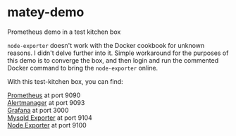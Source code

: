 # matey-demo

Prometheus demo in a test kitchen box

`node-exporter` doesn't work with the Docker cookbook for unknown reasons. I didn't delve further into it. Simple workaround for the purposes of this demo is to converge the box, and then login and run the commented Docker command to bring the `node-exporter` online.

With this test-kitchen box, you can find:

[Prometheus](http://192.168.33.33:9090) at port 9090  
[Alertmanager](http://192.168.33.33:9093) at port 9093  
[Grafana](http://192.168.33.33:3000) at port 3000  
[Mysqld Exporter](http://192.168.33.33:9104/metrics) at port 9104  
[Node Exporter](http://192.168.33.33:9100/metrics) at port 9100  
